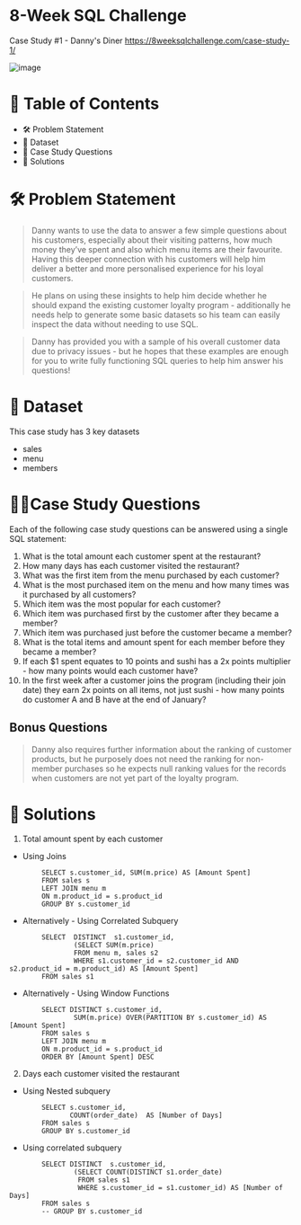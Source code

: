 # 8-Week SQL Challenge

Case Study #1 - Danny's Diner
https://8weeksqlchallenge.com/case-study-1/

![image](https://user-images.githubusercontent.com/99233674/199024658-a1b34542-46a8-442f-913b-6b44e31cf79c.png)

# 📕 Table of Contents
- 🛠️ Problem Statement
- 📂 Dataset
- 🧙‍ Case Study Questions
- 🚀 Solutions

# 🛠️ Problem Statement
> Danny wants to use the data to answer a few simple questions about his customers, especially about their visiting patterns, how much money they’ve spent and also which menu items are their favourite. Having this deeper connection with his customers will help him deliver a better and more personalised experience for his loyal customers.

> He plans on using these insights to help him decide whether he should expand the existing customer loyalty program - additionally he needs help to generate some basic datasets so his team can easily inspect the data without needing to use SQL.

> Danny has provided you with a sample of his overall customer data due to privacy issues - but he hopes that these examples are enough for you to write fully functioning SQL queries to help him answer his questions!

# 📂 Dataset
This case study has 3 key datasets 
- sales
- menu
- members





# 🧙‍♂️Case Study Questions
Each of the following case study questions can be answered using a single SQL statement:

1. What is the total amount each customer spent at the restaurant?
2. How many days has each customer visited the restaurant?
3. What was the first item from the menu purchased by each customer?
4. What is the most purchased item on the menu and how many times was it purchased by all customers?
5. Which item was the most popular for each customer?
6. Which item was purchased first by the customer after they became a member?
7. Which item was purchased just before the customer became a member?
8. What is the total items and amount spent for each member before they became a member?
9. If each $1 spent equates to 10 points and sushi has a 2x points multiplier - how many points would each customer have?
10. In the first week after a customer joins the program (including their join date) they earn 2x points on all items, not just sushi - how many points do customer A and B have at the end of January?

## Bonus Questions
> Danny also requires further information about the ranking of customer products, but he purposely does not need the ranking for non-member purchases so he expects null ranking values for the records when customers are not yet part of the loyalty program.


# 🚀 Solutions


1. Total amount spent by each customer

+ Using Joins
```
        SELECT s.customer_id, SUM(m.price) AS [Amount Spent]
        FROM sales s
        LEFT JOIN menu m
        ON m.product_id = s.product_id
        GROUP BY s.customer_id
```
+ Alternatively - Using Correlated Subquery
    
```
        SELECT  DISTINCT  s1.customer_id, 
                (SELECT SUM(m.price)
                FROM menu m, sales s2
                WHERE s1.customer_id = s2.customer_id AND s2.product_id = m.product_id) AS [Amount Spent]
        FROM sales s1
```
+ Alternatively - Using Window Functions

```
        SELECT DISTINCT s.customer_id,
                SUM(m.price) OVER(PARTITION BY s.customer_id) AS [Amount Spent]
        FROM sales s
        LEFT JOIN menu m
        ON m.product_id = s.product_id
        ORDER BY [Amount Spent] DESC
```
2. Days each customer visited the restaurant


+ Using Nested subquery
```
        SELECT s.customer_id, 
               COUNT(order_date)  AS [Number of Days]
        FROM sales s
        GROUP BY s.customer_id
```

+ Using correlated subquery
```
        SELECT DISTINCT  s.customer_id,
                (SELECT COUNT(DISTINCT s1.order_date)
                 FROM sales s1
                 WHERE s.customer_id = s1.customer_id) AS [Number of Days]
        FROM sales s
        -- GROUP BY s.customer_id
```
